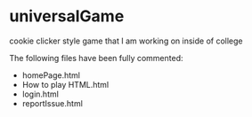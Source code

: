 # universalGame
cookie clicker style game that I am working on inside of college

The following files have been fully commented:
  - homePage.html
  - How to play HTML.html
  - login.html
  - reportIssue.html
